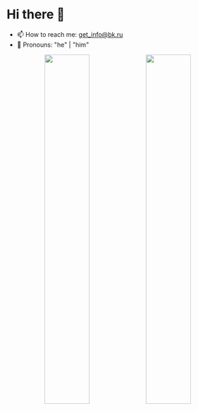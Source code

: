 # Hi there 👋
- 📫 How to reach me: get_info@bk.ru
- 🌛 Pronouns: "he" | "him"

<p align="center">
  <img width="45%" src="https://github-readme-stats.vercel.app/api?username=rsh-12&show_icons=true"/>
  <img width="45%" src="https://github-readme-streak-stats.herokuapp.com/?user=rsh-12&fire=2F80ED&currStreakLabel=2F80ED&ring=2F80ED"/>
</p>

